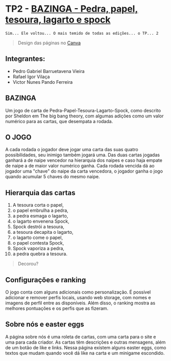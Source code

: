 
#  TP2 - [BAZINGA - Pedra, papel, tesoura, lagarto e spock](https://pbarruetavena.github.io/bazinga/)

    Sim... Ele voltou... O mais temido de todas as edições... o TP... 2

> Design das páginas no [Canva](https://www.canva.com/design/DAFPyIK50mc/21EAfrwLht7f9bdi1f4GVg/edit?utm_content=DAFPyIK50mc&utm_campaign=designshare&utm_medium=link2&utm_source=sharebutton)

## Integrantes:
* Pedro Gabriel Barruetavena Vieira
* Rafael Igor Vilaça
* Victor Nunes Pando Ferreira

## BAZINGA

Um jogo de carta de Pedra-Papel-Tesoura-Lagarto-Spock, como descrito por Sheldon em The big bang theory, com algumas adições como um valor numérico para as cartas, que desempata a rodada.

## O JOGO

A cada rodada o jogador deve jogar uma carta das suas quatro possibilidades, seu inimigo também jogará uma. Das duas cartas jogadas ganhará a de naipe vencedor na hierarquia dos naipes e caso haja empate de naipe a de maior valor numérico ganha. Cada rodada vencida dá ao jogador uma "chave" do naipe da carta vencedora, o jogador ganha o jogo quando acumular 5 chaves do mesmo naipe.

## Hierarquia das cartas

1. A tesoura corta o papel,
2. o papel embrulha a pedra,
3. a pedra esmaga o lagarto,
4. o lagarto envenena Spock,
5. Spock destrói a tesoura,
6. a tesoura decapita o lagarto,
7. o lagarto come o papel,
8. o papel contesta Spock,
9. Spock vaporiza a pedra,
10. a pedra quebra a tesoura.

> Decorou?

## Configurações e ranking

O jogo conta com alguns adicionais como personalização. É possível adicionar e remover perfis locais, usando web storage, com nomes e imagens de perfil entre as disponíveis. Além disso, o ranking mostra as melhores pontuações e os perfis que as fizeram.

## Sobre nós e easter eggs

A página sobre nós é uma roleta de cartas, com uma carta para o site e uma para cada criador. As cartas têm descrições e outras mensagens, além de um botão de like e links. Nessa página existem alguns easter eggs, como textos que mudam quando você dá like na carta e um minigame escondido.
